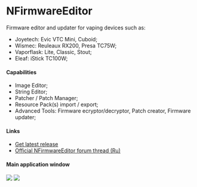 # NFirmwareEditor
Firmware editor and updater for vaping devices such as:

* Joyetech: Evic VTC Mini, Cuboid;
* Wismec: Reuleaux RX200, Presa TC75W;
* Vaporflask: Lite, Classic, Stout;
* Eleaf: iStick TC100W;

#### Сapabilities
* Image Editor;
* String Editor;
* Patcher / Patch Manager;
* Resource Pack(s) import / export;
* Advanced Tools: Firmware ecryptor/decryptor, Patch creator, Firmware updater;

#### Links
* [Get latest release](https://github.com/TBXin/NFirmwareEditor/releases)
* [Official NFirmwareEditor forum thread (Ru)](http://www.ecigtalk.ru/forum/f16/t101098.html)

#### Main application window
![](http://i.imgur.com/uNf6u1v.png)
![](http://i.imgur.com/vQqZ1Eg.png)
